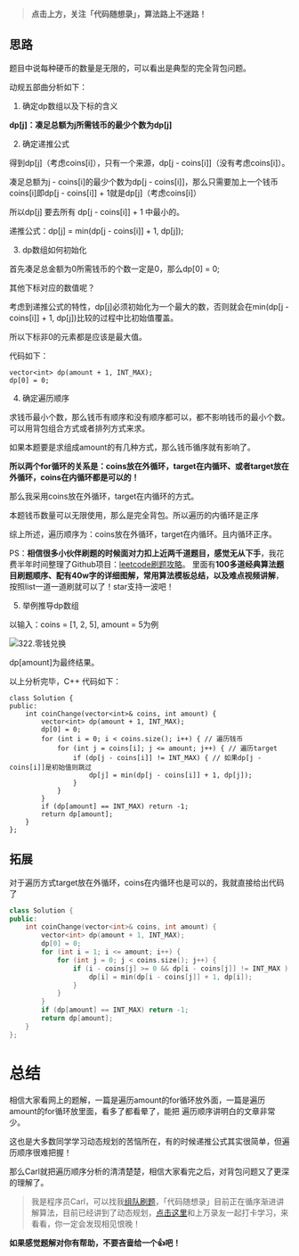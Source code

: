 > **点击上方，关注「代码随想录」，算法路上不迷路！**

## 思路 

题目中说每种硬币的数量是无限的，可以看出是典型的完全背包问题。

动规五部曲分析如下：

1. 确定dp数组以及下标的含义

**dp[j]：凑足总额为j所需钱币的最少个数为dp[j]** 

2. 确定递推公式

得到dp[j]（考虑coins[i]），只有一个来源，dp[j - coins[i]]（没有考虑coins[i]）。

凑足总额为j - coins[i]的最少个数为dp[j - coins[i]]，那么只需要加上一个钱币coins[i]即dp[j - coins[i]] + 1就是dp[j]（考虑coins[i]）

所以dp[j] 要去所有 dp[j - coins[i]] + 1 中最小的。

递推公式：dp[j] =  min(dp[j - coins[i]] + 1, dp[j]);

3. dp数组如何初始化

首先凑足总金额为0所需钱币的个数一定是0，那么dp[0] = 0;

其他下标对应的数值呢？

考虑到递推公式的特性，dp[j]必须初始化为一个最大的数，否则就会在min(dp[j - coins[i]] + 1, dp[j])比较的过程中比初始值覆盖。

所以下标非0的元素都是应该是最大值。

代码如下：

```
vector<int> dp(amount + 1, INT_MAX);
dp[0] = 0;
```

4. 确定遍历顺序

求钱币最小个数，那么钱币有顺序和没有顺序都可以，都不影响钱币的最小个数。可以用背包组合方式或者排列方式来求。

如果本题要是求组成amount的有几种方式，那么钱币循序就有影响了。

**所以两个for循环的关系是：coins放在外循环，target在内循环、或者target放在外循环，coins在内循环都是可以的！**

那么我采用coins放在外循环，target在内循环的方式。

本题钱币数量可以无限使用，那么是完全背包。所以遍历的内循环是正序

综上所述，遍历顺序为：coins放在外循环，target在内循环。且内循环正序。 


PS：**相信很多小伙伴刷题的时候面对力扣上近两千道题目，感觉无从下手**，我花费半年时间整理了Github项目：[leetcode刷题攻略](https://github.com/youngyangyang04/leetcode-master)。 里面有**100多道经典算法题目刷题顺序、配有40w字的详细图解，常用算法模板总结，以及难点视频讲解**，按照list一道一道刷就可以了！star支持一波吧！


5. 举例推导dp数组

以输入：coins = [1, 2, 5], amount = 5为例

![322.零钱兑换](https://pic.leetcode-cn.com/1612149700-EwjAXS-file_1612149700664)

dp[amount]为最终结果。

以上分析完毕，C++ 代码如下：

```
class Solution {
public:
    int coinChange(vector<int>& coins, int amount) {
        vector<int> dp(amount + 1, INT_MAX);
        dp[0] = 0;
        for (int i = 0; i < coins.size(); i++) { // 遍历钱币
            for (int j = coins[i]; j <= amount; j++) { // 遍历target
                if (dp[j - coins[i]] != INT_MAX) { // 如果dp[j - coins[i]]是初始值则跳过
                    dp[j] = min(dp[j - coins[i]] + 1, dp[j]);
                }
            }
        }
        if (dp[amount] == INT_MAX) return -1;
        return dp[amount];
    }
};
```

## 拓展 

对于遍历方式target放在外循环，coins在内循环也是可以的，我就直接给出代码了

```C++
class Solution {
public:
    int coinChange(vector<int>& coins, int amount) {
        vector<int> dp(amount + 1, INT_MAX);
        dp[0] = 0;
        for (int i = 1; i <= amount; i++) {
            for (int j = 0; j < coins.size(); j++) {
                if (i - coins[j] >= 0 && dp[i - coins[j]] != INT_MAX ) {
                    dp[i] = min(dp[i - coins[j]] + 1, dp[i]);
                }
            }
        }
        if (dp[amount] == INT_MAX) return -1;
        return dp[amount];
    }
};
```

# 总结 

相信大家看网上的题解，一篇是遍历amount的for循环放外面，一篇是遍历amount的for循环放里面，看多了都看晕了，能把 遍历顺序讲明白的文章非常少。

这也是大多数同学学习动态规划的苦恼所在，有的时候递推公式其实很简单，但遍历顺序很难把握！

那么Carl就把遍历顺序分析的清清楚楚，相信大家看完之后，对背包问题又了更深的理解了。

> 我是程序员Carl，可以找我[组队刷题](https://img-blog.csdnimg.cn/20201115103410182.png)，「代码随想录」目前正在循序渐进讲解算法，目前已经讲到了动态规划，[点击这里](https://img-blog.csdnimg.cn/20210102121706654.png)和上万录友一起打卡学习，来看看，你一定会发现相见恨晚！

**如果感觉题解对你有帮助，不要吝啬给一个👍吧！**
